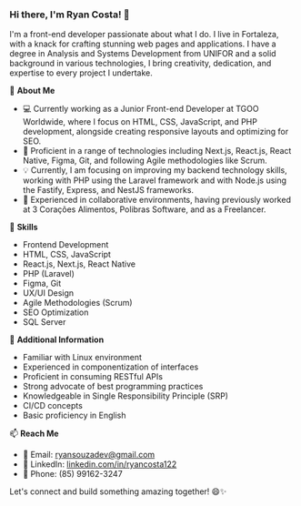 ### Hi there, I'm Ryan Costa! 👋

I'm a front-end developer passionate about what I do. I live in Fortaleza, with a knack for crafting stunning web pages and applications. I have a degree in Analysis and Systems Development from UNIFOR and a solid background in various technologies, I bring creativity, dedication, and expertise to every project I undertake.

🚀 **About Me**

- 💻 Currently working as a Junior Front-end Developer at TGOO Worldwide, where I focus on HTML, CSS, JavaScript, and PHP development, alongside creating responsive layouts and optimizing for SEO.
- 🎨 Proficient in a range of technologies including Next.js, React.js, React Native, Figma, Git, and following Agile methodologies like Scrum.
- 💡 Currently, I am focusing on improving my backend technology skills, working with PHP using the Laravel framework and with Node.js using the Fastify, Express, and NestJS frameworks.
- 🤝 Experienced in collaborative environments, having previously worked at 3 Corações Alimentos, Polibras Software, and as a Freelancer.

🔧 **Skills**

- Frontend Development
- HTML, CSS, JavaScript
- React.js, Next.js, React Native
- PHP (Laravel)
- Figma, Git
- UX/UI Design
- Agile Methodologies (Scrum)
- SEO Optimization
- SQL Server

🌟 **Additional Information**

- Familiar with Linux environment
- Experienced in componentization of interfaces
- Proficient in consuming RESTful APIs
- Strong advocate of best programming practices
- Knowledgeable in Single Responsibility Principle (SRP)
- CI/CD concepts
- Basic proficiency in English

📫 **Reach Me**

- 📧 Email: ryansouzadev@gmail.com
- 🔗 LinkedIn: [linkedin.com/in/ryancosta122](https://www.linkedin.com/in/ryancosta122)
- 📱 Phone: (85) 99162-3247

Let's connect and build something amazing together! 😄✨
